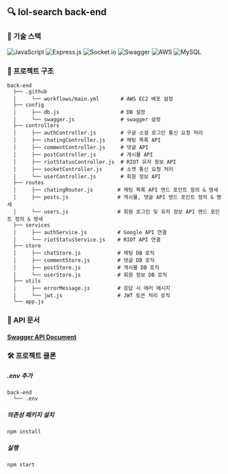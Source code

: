## 🔍 lol-search back-end

### 🚩 기술 스택
![JavaScript](https://img.shields.io/badge/javascript-%23323330.svg?style=for-the-badge&logo=javascript&logoColor=%23F7DF1E)
![Express.js](https://img.shields.io/badge/express.js-%23404d59.svg?style=for-the-badge&logo=express&logoColor=%2361DAFB)
![Socket.io](https://img.shields.io/badge/Socket.io-black?style=for-the-badge&logo=socket.io&badgeColor=010101)
![Swagger](https://img.shields.io/badge/-Swagger-%23Clojure?style=for-the-badge&logo=swagger&logoColor=white)
![AWS](https://img.shields.io/badge/AWS-%23FF9900.svg?style=for-the-badge&logo=amazon-aws&logoColor=white)
![MySQL](https://img.shields.io/badge/mysql-4479A1.svg?style=for-the-badge&logo=mysql&logoColor=white)
### 📁 프로젝트 구조
```
back-end
  ├── .github      
  │     └── workflows/main.yml       # AWS EC2 배포 설정
  ├── config
  │     ├── db.js                    # DB 설정
  │     └── swagger.js               # swagger 설정
  ├── controllers
  │     ├── authController.js        # 구글 소셜 로그인 통신 요청 처리
  │     ├── chatingController.js     # 채팅 목록 API
  │     ├── commentController.js     # 댓글 API
  │     ├── postController.js        # 게시물 API
  │     ├── riotStatusController.js  # RIOT 유저 정보 API
  │     ├── socketController.js      # 소캣 통신 요청 처리
  │     └── userController.js        # 회원 정보 API
  ├── routes
  │     ├── chatingRouter.js        # 채팅 목록 API 엔드 포인트 정의 & 명세
  │     ├── posts.js                # 게시물, 댓글 API 엔드 포인트 정의 & 명세
  │     └── users.js                # 회원 로그인 및 유저 정보 API 엔드 포인트 정의 & 명세
  ├── services
  │     ├── authService.js          # Google API 연결
  │     └── riotStatusService.js    # RIOT API 연결
  ├── store
  │     ├── chatStore.js            # 채팅 DB 로직
  │     ├── commentStore.js         # 댓글 DB 로직
  │     ├── postStore.js            # 게시물 DB 로직
  │     └── userStore.js            # 회원 정보 DB 로직
  ├── utils
  │     ├── errorMessage.js         # 응답 시 에러 메시지
  │     └── jwt.js                  # JWT 토큰 처리 로직
  └── app.js
```
### 📃 API 문서
#### [Swagger API Document](https://43-200-225-123.nip.io/api-docs/)
### 🛠 프로젝트 클론
##### .env 추가
```
back-end
  └── .env
```
##### 의존성 패키지 설치
```
npm install
```
##### 실행
```
npm start
```
